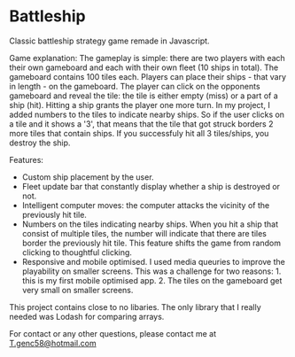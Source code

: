 # Battleship
Classic battleship strategy game remade in Javascript.

Game explanation:
The gameplay is simple: there are two players with each their own gameboard and each with their own fleet (10 ships in total). The gameboard contains 100 tiles each. Players can place their ships - that vary in length - on the gameboard. The player can click on the opponents gameboard and reveal the tile: the tile is either empty (miss) or a part of a ship (hit). Hitting a ship grants the player one more turn. In my project, I added numbers to the tiles to indicate nearby ships. So if the user clicks on a tile and it shows a '3', that means that the tile that got struck borders 2 more tiles that contain ships. If you successfuly hit all 3 tiles/ships, you destroy the ship.

Features:
- Custom ship placement by the user.
- Fleet update bar that constantly display whether a ship is destroyed or not.
- Intelligent computer moves: the computer attacks the vicinity of the previously hit tile.
- Numbers on the tiles indicating nearby ships. When you hit a ship that consist of multiple tiles, the number will indicate that there are tiles border the previously hit tile. This feature shifts the game from random clicking to thoughtful clicking.
- Responsive and mobile optimised. I used media queuries to improve the playability on smaller screens. This was a challenge for two reasons: 1. this is my first mobile optimised app. 2. The tiles on the gameboard get very small on smaller screens. 

This project contains close to no libaries. The only library that I really needed was Lodash for comparing arrays. 

For contact or any other questions, please contact me at T.genc58@hotmail.com